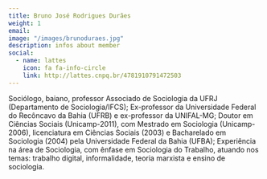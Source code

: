 ```yaml
---
title: Bruno José Rodrigues Durães
weight: 1
email:
image: "/images/brunoduraes.jpg"
description: infos about member
social:
  - name: lattes
    icon: fa fa-info-circle
    link: http://lattes.cnpq.br/4781910791472503
---
```


Sociólogo, baiano, professor Associado de Sociologia da UFRJ (Departamento de Sociologia/IFCS); Ex-professor da Universidade Federal do Recôncavo da Bahia (UFRB) e ex-professor da UNIFAL-MG; Doutor em Ciências Sociais (Unicamp-2011), com Mestrado em Sociologia (Unicamp-2006), licenciatura em Ciências Sociais (2003) e Bacharelado em Sociologia (2004) pela Universidade Federal da Bahia (UFBA); Experiência na área de Sociologia, com ênfase em Sociologia do Trabalho, atuando nos temas: trabalho digital, informalidade, teoria marxista e ensino de sociologia.
